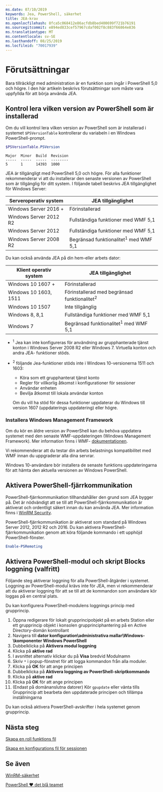```yaml
---
ms.date: 07/10/2019
keywords: Jea, PowerShell, säkerhet
title: JEA-krav
ms.openlocfilehash: 8fca5c068412e86acfdb8bed400699f721b76191
ms.sourcegitcommit: e894ed833cef57967cdaf002f8c883f66864e836
ms.translationtype: MT
ms.contentlocale: sv-SE
ms.lasthandoff: 08/25/2019
ms.locfileid: "70017939"
---
```

# <a name="prerequisites"></a>Förutsättningar

Bara tillräckligt med administration är en funktion som ingår i PowerShell 5,0 och högre. I den här artikeln beskrivs förutsättningar som måste vara uppfyllda för att börja använda JEA.


## <a name="check-which-version-of-powershell-is-installed"></a>Kontrol lera vilken version av PowerShell som är installerad

Om du vill kontrol lera vilken version av PowerShell som är installerad i systemet `$PSVersionTable` kontrollerar du variabeln i en Windows PowerShell-prompt.

```powershell
$PSVersionTable.PSVersion
```

```Output
Major  Minor  Build  Revision
-----  -----  -----  --------
5      1      14393  1000
```

JEA är tillgängligt med PowerShell 5,0 och högre. För alla funktioner rekommenderar vi att du installerar den senaste versionen av PowerShell som är tillgänglig för ditt system. I följande tabell beskrivs JEA tillgänglighet för Windows Server:

| Serveroperativ system |                JEA tillgänglighet                |
| ----------------------- | ---------------------------------------------- |
| Windows Server 2016 +    | Förinstallerad                                   |
| Windows Server 2012 R2  | Fullständiga funktioner med WMF 5,1                |
| Windows Server 2012     | Fullständiga funktioner med WMF 5,1                |
| Windows Server 2008 R2  | Begränsad funktionalitet<sup>1</sup> med WMF 5,1 |

Du kan också använda JEA på din hem-eller arbets dator:

| Klient operativ system |                   JEA tillgänglighet                   |
| ----------------------- | ---------------------------------------------------- |
| Windows 10 1607 +        | Förinstallerad                                         |
| Windows 10 1603, 1511   | Förinstallerad med begränsad funktionalitet<sup>2</sup> |
| Windows 10 1507         | Inte tillgänglig                                        |
| Windows 8, 8,1          | Fullständiga funktioner med WMF 5,1                      |
| Windows 7               | Begränsad funktionalitet<sup>1</sup> med WMF 5,1       |

- <sup>1</sup> Jea kan inte konfigureras för användning av grupphanterade tjänst konton i Windows Server 2008 R2 eller Windows 7. Virtuella konton och andra JEA- funktioner stöds.

- <sup>2</sup> följande Jea-funktioner stöds inte i Windows 10-versionerna 1511 och 1603:

  - Köra som ett grupphanterat tjänst konto
  - Regler för villkorlig åtkomst i konfigurationer för sessioner
  - Användar enheten
  - Bevilja åtkomst till lokala användar konton

  Om du vill ha stöd för dessa funktioner uppdaterar du Windows till version 1607 (uppdaterings uppdatering) eller högre.

### <a name="install-windows-management-framework"></a>Installera Windows Management Framework

Om du kör en äldre version av PowerShell kan du behöva uppdatera systemet med den senaste WMF-uppdateringen (Windows Management Framework). Mer information finns i WMF- [dokumentationen](/powershell/wmf/overview).

Vi rekommenderar att du testar din arbets belastnings kompatibilitet med WMF innan du uppgraderar alla dina servrar.

Windows 10-användare bör installera de senaste funktions uppdateringarna för att hämta den aktuella versionen av Windows PowerShell.

## <a name="enable-powershell-remoting"></a>Aktivera PowerShell-fjärrkommunikation

PowerShell-fjärrkommunikation tillhandahåller den grund som JEA bygger på. Det är nödvändigt att se till att PowerShell-fjärrkommunikation är aktiverat och ordentligt säkert innan du kan använda JEA. Mer information finns i [WinRM Security](/powershell/scripting/learn/remoting/winrmsecurity).

PowerShell-fjärrkommunikation är aktiverat som standard på Windows Server 2012, 2012 R2 och 2016. Du kan aktivera PowerShell-fjärrkommunikation genom att köra följande kommando i ett upphöjd PowerShell-fönster.

```powershell
Enable-PSRemoting
```

## <a name="enable-powershell-module-and-script-block-logging-optional"></a>Aktivera PowerShell-modul och skript Blocks loggning (valfritt)

Följande steg aktiverar loggning för alla PowerShell-åtgärder i systemet. Loggning av PowerShell-modul krävs inte för JEA, men vi rekommenderar att du aktiverar loggning för att se till att de kommandon som användare kör loggas på en central plats.

Du kan konfigurera PowerShell-modulens loggnings princip med grupprincip.

1. Öppna redigerare för lokalt grupprincipobjekt på en arbets Station eller ett grupprincip objekt i konsolen grupprinciphantering på en Active Directory-domän kontrollant
2. Navigera till **dator konfiguration\\administrativa mallar\\Windows-\\komponenter Windows PowerShell**
3. Dubbelklicka på **Aktivera modul loggning**
4. Klicka på **aktive rad**
5. I avsnittet alternativ klickar du på **Visa** bredvid Modulnamn
6. Skriv `*` i popup-fönstret för att logga kommandon från alla moduler.
7. Klicka på **OK** för att ange principen
8. Dubbelklicka på **Aktivera loggning av PowerShell-skriptkommando**
9. Klicka på **aktive rad**
10. Klicka på **OK** för att ange principen
11. (Endast på domänanslutna datorer) Kör `gpupdate` eller vänta tills Grupprincip att bearbeta den uppdaterade principen och tillämpa inställningarna

Du kan också aktivera PowerShell-avskrifter i hela systemet genom grupprincip.

## <a name="next-steps"></a>Nästa steg

[Skapa en roll funktions fil](role-capabilities.md)

[Skapa en konfigurations fil för sessionen](session-configurations.md)

## <a name="see-also"></a>Se även

[WinRM-säkerhet](/powershell/scripting/learn/remoting/winrmsecurity)

[PowerShell ♥ det blå teamet](https://devblogs.microsoft.com/powershell/powershell-the-blue-team/)
